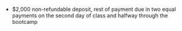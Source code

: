   * $2,000 non-refundable deposit, rest of payment due in two equal payments on the second day of class and halfway through the bootcamp

